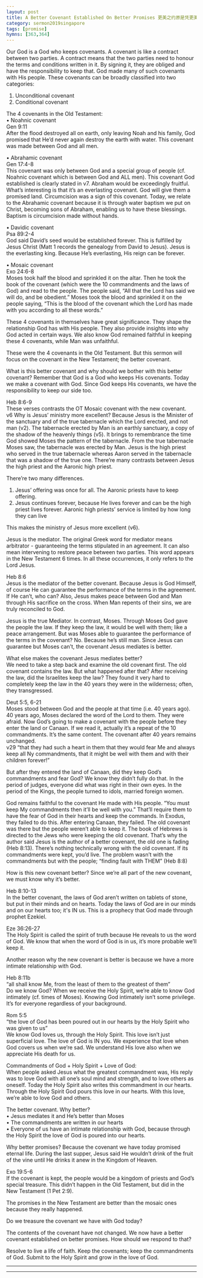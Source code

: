 ```yaml
---  
layout: post  
title: A Better Covenant Established On Better Promises 更美之约原是凭更美之应许立的  
category: sermon2019singapore  
tags: [promise]  
hymns: [363,364]  
---
```


Our God is a God who keeps covenants. A covenant is like a contract between two parties. A contract means that the two parties need to honour the terms and conditions written in it. By signing it, they are obliged and have the responsibility to keep that. God made many of such covenants with His people. These covenants can be broadly classified into two categories:  
1. Unconditional covenant  
2. Conditional covenant

The 4 covenants in the Old Testament:  
• Noahnic covenant  
Gen 9:11  
After the flood destroyed all on earth, only leaving Noah and his family, God promised that He’d never again destroy the earth with water. This covenant was made between God and all men. 

• Abrahamic covenant  
Gen 17:4-8  
This covenant was only between God and a special group of people (cf. Noahnic covenant which is between God and ALL men). This covenant God established is clearly stated in v7. Abraham would be exceedingly fruitful. What’s interesting is that it’s an everlasting covenant. God will give them a promised land. Circumcision was a sign of this covenant. Today, we relate to the Abrahamic covenant because it is through water baptism we put on Christ, becoming sons of Abraham, enabling us to have these blessings. Baptism is circumcision made without hands. 

• Davidic covenant  
Psa 89:2-4  
God said David’s seed would be established forever. This is fulfilled by Jesus Christ (Matt 1 records the genealogy from David to Jesus). Jesus is the everlasting king. Because He’s everlasting, His reign can be forever. 

• Mosaic covenant  
Exo 24:6-8  
Moses took half the blood and sprinkled it on the altar. Then he took the book of the covenant (which were the 10 commandments and the laws of God) and read to the people. The people said, “All that the Lord has said we will do, and be obedient.” Moses took the blood and sprinkled it on the people saying, “This is the blood of the covenant which the Lord has made with you according to all these words.”

These 4 covenants in themselves have great significance. They shape the relationship God has with His people. They also provide insights into why God acted in certain ways. We also know God remained faithful in keeping these 4 covenants, while Man was unfaithful.

These were the 4 covenants in the Old Testament. But this sermon will focus on the covenant in the New Testament; the better covenant.

What is this better covenant and why should we bother with this better covenant? Remember that God is a God who keeps His covenants. Today we make a covenant with God. Since God keeps His covenants, we have the responsibility to keep our side too.

Heb 8:6-9  
These verses contrasts the OT Mosaic covenant with the new covenant.  
v6 Why is Jesus’ ministry more excellent? Because Jesus is the Minister of the sanctuary and of the true tabernacle which the Lord erected, and not man (v2). The tabernacle erected by Man is an earthly sanctuary, a copy of the shadow of the heavenly things (v5). It brings to remembrance the time God showed Moses the pattern of the tabernacle. From the true tabernacle Moses saw, the tabernacle was erected by Man. Jesus is the high priest who served in the true tabernacle whereas Aaron served in the tabernacle that was a shadow of the true one. There’re many contrasts between Jesus the high priest and the Aaronic high priest. 

There’re two many differences.  
1. Jesus’ offering was once for all. The Aaronic priests have to keep offering.  
2. Jesus continues forever, because He lives forever and can be the high priest lives forever. Aaronic high priests’ service is limited by how long they can live 

This makes the ministry of Jesus more excellent (v6). 

Jesus is the mediator. The original Greek word for mediator means arbitrator - guaranteeing the terms stipulated in an agreement. It can also mean intervening to restore peace between two parties. This word appears in the New Testament 6 times. In all these occurrences, it only refers to the Lord Jesus. 

Heb 8:6  
Jesus is the mediator of the better covenant. Because Jesus is God Himself, of course He can guarantee the performance of the terms in the agreement. If He can’t, who can? Also, Jesus makes peace between God and Man through His sacrifice on the cross. When Man repents of their sins, we are truly reconciled to God.

Jesus is the true Mediator. In contrast, Moses. Through Moses God gave the people the law. If they keep the law, it would be well with them; like a peace arrangement. But was Moses able to guarantee the performance of the terms in the covenant? No. Because he’s still man. Since Jesus can guarantee but Moses can’t, the covenant Jesus mediates is better. 

What else makes the covenant Jesus mediates better?  
We need to take a step back and examine the old covenant first. The old covenant contains the law. But what happened after that? After receiving the law, did the Israelites keep the law? They found it very hard to completely keep the law in the 40 years they were in the wilderness; often, they transgressed.

Deut 5:5, 6-21  
Moses stood between God and the people at that time (i.e. 40 years ago). 40 years ago, Moses declared the word of the Lord to them. They were afraid. Now God’s going to make a covenant with the people before they enter the land or Canaan. If we read it, actually it’s a repeat of the 10 commandments. It’s the same content. The covenant after 40 years remains unchanged.  
v29 “that they had such a heart in them that they would fear Me and always keep all Ny commandments, that it might be well with them and with their children forever!”

But after they entered the land of Canaan, did they keep God’s commandments and fear God? We know they didn’t fully do that. In the period of judges, everyone did what was right in their own eyes. In the period of the Kings, the people turned to idols, married foreign women. 

God remains faithful to the covenant He made with His people. “You must keep My commandments then it’ll be well with you.” That’ll require them to have the fear of God in their hearts and keep the commands. In Exodus, they failed to do this. After entering Canaan, they failed. The old covenant was there but the people weren’t able to keep it. The book of Hebrews is directed to the Jews who were keeping the old covenant. That’s why the author said Jesus is the author of a better covenant, the old one is fading (Heb 8:13). There’s nothing technically wrong with the old covenant. If its commandments were kept, you’d live. The problem wasn’t with the commandments but with the people; “finding fault with THEM” (Heb 8:8)

How is this new covenant better? Since we’re all part of the new covenant, we must know why it’s better. 

Heb 8:10-13  
In the better covenant, the laws of God aren’t written on tablets of stone, but put in their minds and on hearts. Today the laws of God are in our minds and on our hearts too; it's IN us. This is a prophecy that God made through prophet Ezekiel. 

Eze 36:26-27  
The Holy Spirit is called the spirit of truth because He reveals to us the word of God. We know that when the word of God is in us, it’s more probable we’ll keep it. 

Another reason why the new covenant is better is because we have a more intimate relationship with God. 

Heb 8:11b  
“all shall know Me, from the least of them to the greatest of them”  
Do we know God? When we receive the Holy Spirit, we’re able to know God intimately (cf. times of Moses). Knowing God intimately isn’t some privilege. It’s for everyone regardless of your background. 

Rom 5:5  
“the love of God has been poured out in our hearts by the Holy Spirit who was given to us”  
We know God loves us, through the Holy Spirit. This love isn’t just superficial love. The love of God is IN you. We experience that love when God covers us when we’re sad. We understand His love also when we appreciate His death for us. 

Commandments of God + Holy Spirit + Love of God:  
When people asked Jesus what the greatest commandment was, His reply was to love God with all one’s soul mind and strength, and to love others as oneself. Today the Holy Spirit also writes this commandment in our hearts. Through the Holy Spirit God pours this love in our hearts. With this love, we’re able to love God and others. 

The better covenant. Why better?  
• Jesus mediates it and He’s better than Moses  
• The commandments are written in our hearts  
• Everyone of us have an intimate relationship with God, because through the Holy Spirit the love of God is poured into our hearts. 

Why better promises? Because the covenant we have today promised eternal life. During the last supper, Jesus said He wouldn’t drink of the fruit of the vine until He drinks it anew in the Kingdom of Heaven. 

Exo 19:5-6  
If the covenant is kept, the people would be a kingdom of priests and God’s special treasure. This didn’t happen in the Old Testament, but did in the New Testament (1 Pet 2:9). 

The promises in the New Testament are better than the mosaic ones because they really happened. 

Do we treasure the covenant we have with God today? 

The contents of the covenant have not changed. We now have a better covenant established on better promises. How should we respond to that?

Resolve to live a life of faith. Keep the covenants; keep the commandments of God. Submit to the Holy Spirit and grow in the love of God. 



----  
****
